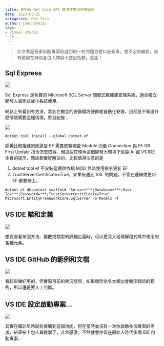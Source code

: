 ```yaml
---
title: 無到有 Net Core API 環境建置與便捷設定
date: 2023-03-25
categories: Dev Tech
author: johch3n611u
tags:
- Visual Studio
- C#
---
```


> 此文章記錄重新開專案時遇到的一些問題方便以後查看，會不定時編修，如有錯誤在麻煩各位大神請不吝設指教，感謝！

## Sql Express

![](/assets/img/sql-express.png)

Sql Express 是免費的 Microsoft SQL Server 關聯式數據庫管理系統，適合獨立開發人員測試或小系統使用。

網路上有看到有方法，拿到它獨立的安裝檔方便群體自動化安裝，目前是不知道什麼情境需要這種情境，暫且紀錄；

![](/assets/img/ef-dependency-mod.jpg)

`dotnet tool install --global dotnet-ef`

感覺比較複雜的應該是 EF 需要依賴哪些 Module 而後 Connection 與 EF DB First Update 指令怎麼取得，但這些在現今這個開發大環境下依靠 AI 或 VS IDE 本身的提示，應該都蠻好解決的，比較值得注意的是 

1. dotnet tool ef 不安裝這個與依賴 MOD 無法使用指令更新 EF
2. TrustServerCertificate=True，如果有遇到 SSL 的問題，不管在連線或更新 EF 都要補上。

`dotnet ef dbcontext scaffold "Server=***;Database=***;User Id=***;Password=***;TrustServerCertificate=True" Microsoft.EntityFrameworkCore.SqlServer -o Models -f`

## VS IDE 瞄和定義

![](/assets/img/vs-ide-definition.png)

想要查看某個方法、變數或類型的詳細定義時，可以更深入地理解程式碼中使用的各種元素。

## VS IDE GitHub 的範例和文檔

![](/assets/img/vs-ide-github-sample.png)

看起來蠻好用的，但實際目前的狀況發現，如果類型命名太相似會顯示錯誤的範例，所以還是要人工判斷。

## VS IDE 設定啟動專案...

![](/assets/img/vs-ide-muti-run-serve.jpg)

其實在職訓局時就有接觸到這個功能，但在當時並沒有一次性啟動多個專案的需求，結果被上包人員教學了，非常感激，不然就會停留在原始人時代多開 IDE 啟動專案...